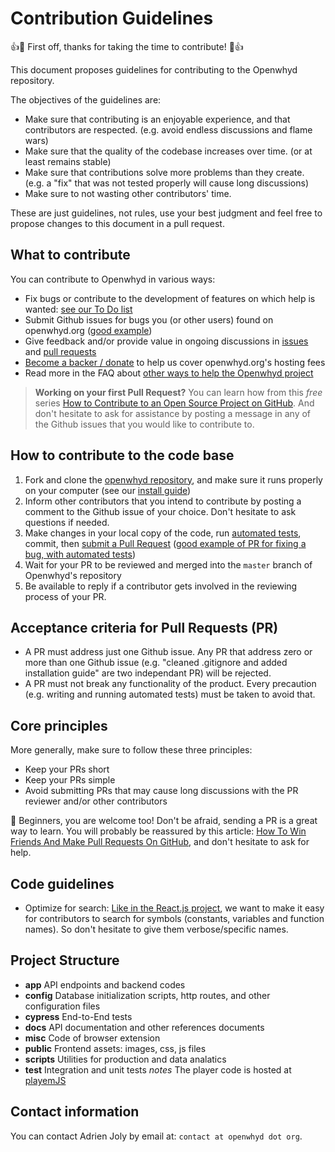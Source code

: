 # Contribution Guidelines

:+1::tada: First off, thanks for taking the time to contribute! :tada::+1:

This document proposes guidelines for contributing to the Openwhyd repository.

The objectives of the guidelines are:

- Make sure that contributing is an enjoyable experience, and that contributors are respected. (e.g. avoid endless discussions and flame wars)
- Make sure that the quality of the codebase increases over time. (or at least remains stable)
- Make sure that contributions solve more problems than they create. (e.g. a "fix" that was not tested properly will cause long discussions)
- Make sure to not wasting other contributors' time.

These are just guidelines, not rules, use your best judgment and feel free to propose changes to this document in a pull request.

## What to contribute

You can contribute to Openwhyd in various ways:

- Fix bugs or contribute to the development of features on which help is wanted: [see our To Do list](https://github.com/openwhyd/openwhyd/projects/1?card_filter_query=label%3A%22help+wanted%22)
- Submit Github issues for bugs you (or other users) found on openwhyd.org ([good example](https://github.com/openwhyd/openwhyd/issues/65))
- Give feedback and/or provide value in ongoing discussions in [issues](https://github.com/openwhyd/openwhyd/issues) and [pull requests](https://github.com/openwhyd/openwhyd/pulls)
- [Become a backer / donate](https://opencollective.com/openwhyd#support) to help us cover openwhyd.org's hosting fees
- Read more in the FAQ about [other ways to help the Openwhyd project](https://github.com/openwhyd/openwhyd/blob/master/docs/FAQ.md#id-love-to-contribute-to-openwhyd-how-can-i-help)

> **Working on your first Pull Request?** You can learn how from this _free_ series [How to Contribute to an Open Source Project on GitHub](https://egghead.io/series/how-to-contribute-to-an-open-source-project-on-github). And don't hesitate to ask for assistance by posting a message in any of the Github issues that you would like to contribute to.

## How to contribute to the code base

1. Fork and clone the [openwhyd repository](https://github.com/openwhyd/openwhyd), and make sure it runs properly on your computer (see our [install guide](./INSTALL.md))
2. Inform other contributors that you intend to contribute by posting a comment to the Github issue of your choice. Don't hesitate to ask questions if needed.
3. Make changes in your local copy of the code, run [automated tests](https://github.com/openwhyd/openwhyd#testing), commit, then [submit a Pull Request](https://github.com/openwhyd/openwhyd/compare) ([good example of PR for fixing a bug, with automated tests](https://github.com/openwhyd/openwhyd/pull/68))
4. Wait for your PR to be reviewed and merged into the `master` branch of Openwhyd's repository
5. Be available to reply if a contributor gets involved in the reviewing process of your PR.

## Acceptance criteria for Pull Requests (PR)

- A PR must address just one Github issue. Any PR that address zero or more than one Github issue (e.g. "cleaned .gitignore and added installation guide" are two independant PR) will be rejected.
- A PR must not break any functionality of the product. Every precaution (e.g. writing and running automated tests) must be taken to avoid that.

## Core principles

More generally, make sure to follow these three principles:

- Keep your PRs short
- Keep your PRs simple
- Avoid submitting PRs that may cause long discussions with the PR reviewer and/or other contributors

🤗 Beginners, you are welcome too! Don't be afraid, sending a PR is a great way to learn. You will probably be reassured by this article: [How To Win Friends And Make Pull Requests On GitHub](http://readwrite.com/2014/07/02/github-pull-request-etiquette/), and don't hesitate to ask for help.

## Code guidelines

- Optimize for search: [Like in the React.js project](https://facebook.github.io/react/contributing/design-principles.html), we want to make it easy for contributors to search for symbols (constants, variables and function names). So don't hesitate to give them verbose/specific names.

## Project Structure

- **app** API endpoints and backend codes
- **config** Database initialization scripts, http routes, and other configuration files
- **cypress** End-to-End tests
- **docs** API documentation and other references documents
- **misc** Code of browser extension 
- **public** Frontend assets: images, css, js files 
- **scripts** Utilities for production and data analatics
- **test** Integration and unit tests
*notes* The player code is hosted at [playemJS](https;//github.com/adrienjoly/playemjs)

## Contact information

You can contact Adrien Joly by email at: `contact at openwhyd dot org`.
